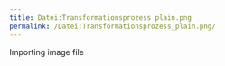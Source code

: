 ```yaml
---
title: Datei:Transformationsprozess plain.png
permalink: /Datei:Transformationsprozess_plain.png/
---
```


Importing image file